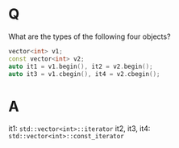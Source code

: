 # Q
What are the types of the following four objects?

```c++
vector<int> v1;
const vector<int> v2;
auto it1 = v1.begin(), it2 = v2.begin();
auto it3 = v1.cbegin(), it4 = v2.cbegin();
```

# A
it1: `std::vector<int>::iterator`
it2, it3, it4: `std::vector<int>::const_iterator`